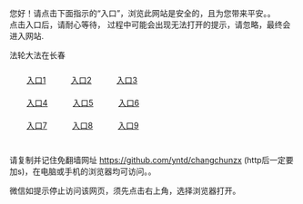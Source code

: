 您好！请点击下面指示的“入口”，浏览此网站是安全的，且为您带来平安。。 <br/>
点击入口后，请耐心等待， 过程中可能会出现无法打开的提示，请忽略，最终会进入网站. </br>

法轮大法在长春<br/>
<div style="padding:10px"><a style="margin:20px" target="_blank" href="https://d2ccs84xmm9qh2.cloudfront.net/2Qpsp?doqsi" id="ccLink1" rel="nofollow">入口1</a> <a target="_blank" style="margin:20px" href="https://d1sxhzum6zjx5.cloudfront.net/2Qpsp?ydkufbry" id="ccLink2" rel="nofollow">入口2</a> <a style="margin:20px" target="_blank" href="https://d1vkbwfwh36orb.cloudfront.net/2Qpsp?ptwshbzn" id="ccLink3" rel="nofollow">入口3</a></div>

<div style="padding:10px" ><a style="margin:20px" target="_blank" href="https://d2ccs84xmm9qh2.cloudfront.net/2Qpsp?doqsi" id="ccLink4" rel="nofollow">入口4</a> <a style="margin:20px" href="https://d1sxhzum6zjx5.cloudfront.net/2Qpsp?ydkufbry" target="_blank" id="ccLink5" rel="nofollow">入口5</a> <a style="margin:20px" href="https://d1vkbwfwh36orb.cloudfront.net/2Qpsp?ptwshbzn" target="_blank" id="ccLink6" rel="nofollow">入口6</a></div>

<div style="padding:10px"><a style="margin:20px" target="_blank" href="https://d2ccs84xmm9qh2.cloudfront.net/2Qpsp?doqsi" id="ccLink7" rel="nofollow">入口7</a> <a style="margin:20px" href="https://d1sxhzum6zjx5.cloudfront.net/2Qpsp?ydkufbry" target="_blank" id="ccLink8" rel="nofollow">入口8</a> <a style="margin:20px" target="_blank" href="https://d1vkbwfwh36orb.cloudfront.net/2Qpsp?ptwshbzn" id="ccLink9" rel="nofollow">入口9</a></div>

<br/>



请复制并记住免翻墙网址 https://github.com/yntd/changchunzx (http后一定要加s)，在电脑或手机的浏览器均可访问。。<br/>

微信如提示停止访问该网页，须先点击右上角，选择浏览器打开。
